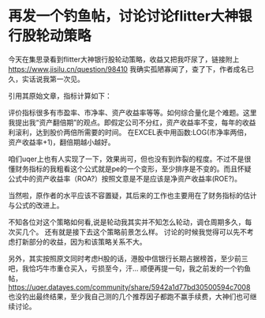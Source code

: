 # 再发一个钓鱼帖，讨论讨论flitter大神银行股轮动策略

今天在集思录看到flitter大神银行股轮动策略，收益又把我吓尿了，链接附上
https://www.jisilu.cn/question/98410
我确实孤陋寡闻了，查了下，作者成名已久，实话说我第一次见。

引用其原始文章，指标计算如下：

评价指标很多有市盈率、市净率、资产收益率等等。如何综合量化是个难题。这里我提出我“资产翻倍期”的观点。即假定公司不分红，资产收益率不变，每年的收益利滚利，达到股价两倍所需要的时间。 在EXCEL表中用函数:LOG(市净率两倍，资产收益率+1)，翻倍期越小越好。

咱们uqer上也有人实现了一下，效果尚可，但也没有到炸裂的程度。不过不是很懂财务指标的我粗看这个公式就是pe的一个变形，至少排序是不变的。而且怀疑公式中的资产收益率（ROA?）按照文意是不是应该是净资产收益率(ROE?)。

当然啦，原作者的水平应该不容置疑，其后来的工作也主要用在了财务指标的估计与公式的改进上。

不知各位对这个策略如何看,说是轮动我其实并不知怎么轮动，调仓周期多久，每次买几个。
还有就是接下去这个策略前景怎么样。
讨论的时候我觉得可以先不考虑打新部分的收益，因为和该策略关系不大。

另外，其实按照原文同时考虑H股的话，港股中信银行长期占据榜首，至少前三吧，我恰巧牛市重仓买入，亏损至今，汗…
顺便再提一句，我之前发的一个钓鱼帖，https://uqer.datayes.com/community/share/5942a1d77bd30500594c7008
也没钓出最终结果，至少我自己测的几个推荐因子都跑不赢手续费，大神们也可继续讨论。

